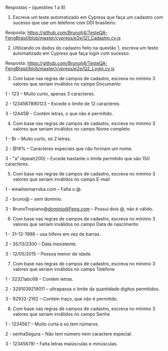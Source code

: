 
Respostas – (questões 1 a 8)

1) Escreva um teste automatizado em Cypress que faça um cadastro com sucesso que use um telefone com DDI brasileiro: 


Resposta: https://github.com/Brunotj4/TesteQA-FengBrasil/blob/master/cypress/e2e/Q1_Cadastro.cy.js


2) Utilizando os dados do cadastro feito na questão 1, escreva um teste automatizado em Cypress que faça login com sucesso:

Resposta: https://github.com/Brunotj4/TesteQA-FengBrasil/blob/master/cypress/e2e/Q2_Login.cy.js


3) Com base nas regras de campos de cadastro, escreva no mínimo 3 valores que seriam inválidos no campo Documento


1 - 123 – Muito curto, apenas 3 caracteres.

2 - 1234567890123 – Excede o limite de 12 caracteres.

3 - 12A45B – Contém letras, o que não é permitido.


4) Com base nas regras de campos de cadastro, escreva no mínimo 3 valores que seriam inválidos no campo Nome completo


1 - Br – Muito curto, só 2 letras.

2 - @!#% – Caracteres especiais que não formam um nome.

3 - "a".repeat(200) – Excede bastante o limite permitido que são 150 caracteres.


5) Com base nas regras de campos de cadastro, escreva no mínimo 3 valores que seriam inválidos no campo E-mail


1 - emailsemarroba.com – Falta o @.

2 - bruno@ –  sem domínio.

3 - BrunoTropiano@dominio@Feng.com – Possui dois @, não é válido.


6) Com base nas regras de campos de cadastro, escreva no mínimo 3 valores que seriam inválidos no campo Data de nascimento


1 - 31-12-1998 – usa hífens em vez de barras.

2 - 35/13/2300 – Data inexistente.

3 - 12/05/2015 – Pessoa menor de idade.


7) Com base nas regras de campos de cadastro, escreva no mínimo 3 valores que seriam inválidos no campo Telefone


1 - 32321abc68 – Contém letras.

2 - 3291039219011 –  ultrapassa o limite da quantidade digitos permitidos.

3 - 92932-2192 – Contém traço, que não é permitido.


8) Com base nas regras de campos de cadastro, escreva no mínimo 3 valores que seriam inválidos no campo Senha


1 - 1234567 – Muito curta e só tem números.

2 - senhaSegura – Não tem número nem caractere especial.

3 - 12345678! – Falta letras maiúsculas e minúsculas.
